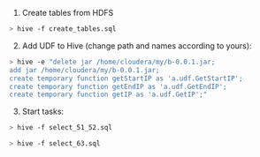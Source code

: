 
1. Create tables from HDFS

```bash
> hive -f create_tables.sql
```

2. Add UDF to Hive (change path and names according to yours):

```bash
> hive -e "delete jar /home/cloudera/my/b-0.0.1.jar;
add jar /home/cloudera/my/b-0.0.1.jar;
create temporary function getStartIP as 'a.udf.GetStartIP';
create temporary function getEndIP as 'a.udf.GetEndIP';
create temporary function getIP as 'a.udf.GetIP';"
```

3. Start tasks:

```bash
> hive -f select_51_52.sql
```

```bash
> hive -f select_63.sql
```

